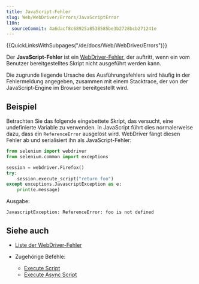 ```yaml
---
title: JavaScript-Fehler
slug: Web/WebDriver/Errors/JavaScriptError
l10n:
  sourceCommit: 4a6dacf8c68925a8538585be3b2728bcb271241e
---
```


{{QuickLinksWithSubpages("/de/docs/Web/WebDriver/Errors")}}

Der **JavaScript-Fehler** ist ein [WebDriver-Fehler](/de/docs/Web/WebDriver/Errors), der auftritt, wenn ein vom Benutzer bereitgestelltes Skript nicht ausgeführt werden kann.

Die zugrunde liegende Ursache des Ausführungsfehlers wird häufig in der Fehlermeldung angegeben, zusammen mit einem Stacktrace, der von der JavaScript-Engine im Browser bereitgestellt wird.

## Beispiel

Betrachten Sie das folgende eingebettete Skript, das versucht, eine undefinierte Variable zu verwenden. In JavaScript führt dies normalerweise dazu, dass ein `ReferenceError` ausgelöst wird. WebDriver fängt diesen Fehler ab und serialisiert ihn als JavaScript-Fehler:

```python
from selenium import webdriver
from selenium.common import exceptions

session = webdriver.Firefox()
try:
    session.execute_script("return foo")
except exceptions.JavascriptException as e:
    print(e.message)
```

Ausgabe:

```plain
JavascriptException: ReferenceError: foo is not defined
```

## Siehe auch

- [Liste der WebDriver-Fehler](/de/docs/Web/WebDriver/Errors)
- Zugehörige Befehle:

  - [Execute Script](/de/docs/Web/WebDriver/Commands/ExecuteScript)
  - [Execute Async Script](/de/docs/Web/WebDriver/Commands/ExecuteAsyncScript)
